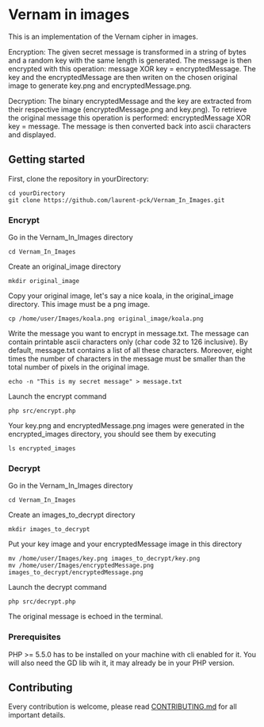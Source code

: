 # Vernam in images

This is an implementation of the Vernam cipher in images.

Encryption:
The given secret message is transformed in a string of bytes and a random key with the same length is generated. The message is then encrypted with this operation: message XOR key = encryptedMessage. The key and the encryptedMessage are then writen on the chosen original image to generate key.png and encryptedMessage.png.

Decryption:
The binary encryptedMessage and the key are extracted from their respective image (encryptedMessage.png and key.png). To retrieve the original message this operation is performed: encryptedMessage XOR key = message. The message is then converted back into ascii characters and displayed. 

## Getting started

First, clone the repository in yourDirectory:

```
cd yourDirectory
git clone https://github.com/laurent-pck/Vernam_In_Images.git
```

### Encrypt

Go in the Vernam_In_Images directory

```
cd Vernam_In_Images
```

Create an original_image directory

```
mkdir original_image
```

Copy your original image, let's say a nice koala, in the original_image directory. This image must be a png image.

```
cp /home/user/Images/koala.png original_image/koala.png
```

Write the message you want to encrypt in message.txt. The message can contain printable ascii characters only (char code 32 to 126 inclusive). By default, message.txt contains a list of all these characters. Moreover, eight times the number of characters in the message must be smaller than the total number of pixels in the original image.

```
echo -n "This is my secret message" > message.txt
```

Launch the encrypt command

```
php src/encrypt.php
```

Your key.png and encryptedMessage.png images were generated in the encrypted_images directory, you should see them by executing

```
ls encrypted_images
```

### Decrypt

Go in the Vernam_In_Images directory

```
cd Vernam_In_Images
```

Create an images_to_decrypt directory

```
mkdir images_to_decrypt
```

Put your key image and your encryptedMessage image in this directory

```
mv /home/user/Images/key.png images_to_decrypt/key.png
mv /home/user/Images/encryptedMessage.png images_to_decrypt/encryptedMessage.png
```

Launch the decrypt command

```
php src/decrypt.php
```

The original message is echoed in the terminal.

### Prerequisites

PHP >= 5.5.0 has to be installed on your machine with cli enabled for it. You will also need the GD lib wih it, it may already be in your PHP version.

## Contributing

Every contribution is welcome, please read [CONTRIBUTING.md](https://github.com/laurent-pck/Vernam_In_Images/blob/master/CONTRIBUTING.md) for all important details.
